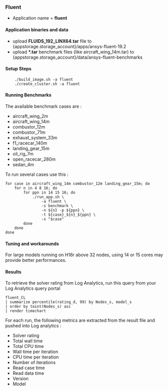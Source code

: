 ### Fluent

- Application name = **fluent**

#### Application binaries and data

- upload **FLUIDS_192_LINX64.tar** file to {appstorage.storage_account}/apps/ansys-fluent-19.2
- upload **\*.tar** benchmark files (like aircraft_wing_14m.tar) to {appstorage.storage_account}/data/ansys-fluent-benchmarks

#### Setup Steps
```
    ./build_image.sh -a fluent
    ./create_cluster.sh -a fluent
```

#### Running Benchmarks

The available benchmark cases are : 
    
 - aircraft_wing_2m
 - aircraft_wing_14m
 - combustor_12m
 - combustor_71m
 - exhaust_system_33m
 - f1_racecar_140m
 - landing_gear_15m
 - oil_rig_7m
 - open_racecar_280m
 - sedan_4m


To run several cases use this :

    for case in aircraft_wing_14m combustor_12m landing_gear_15m; do 
        for n in 4 8 16; do 
            for ppn in 14 15 16; do 
                ./run_app.sh \
                    -a fluent \
                    -s benchmark \
                    -n ${n} -p ${ppn} \
                    -t ${case}_${n}_${ppn} \
                    -x "$case"
            done
        done
    done


#### Tuning and workarounds

For large models running on H16r above 32 nodes, using 14 or 15 cores may provide better performances.


#### Results

To retrieve the solver rating from Log Analytics, run this query from your Log Analytics query portal

    fluent_CL
    | summarize percentile(rating_d, 99) by Nodes_s, model_s
    | order by toint(Nodes_s) asc
    | render timechart 

For each run, the following metrics are extracted from the result file and pushed into Log analytics :

- Solver rating
- Total wall time
- Total CPU time
- Wall time per iteration
- CPU time per iteration
- Number of iterations
- Read case time
- Read data time
- Version
- Model
